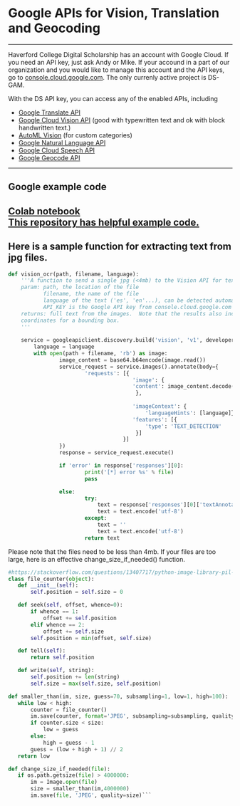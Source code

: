 # Google APIs for Vision, Translation and Geocoding 
---
Haverford College Digital Scholarship has an account with Google Cloud.  If you need an API key, just ask Andy or Mike.  If your accound in a part of our organization and you would like to manage this account and the API keys, go to [console.cloud.google.com](console.cloud.google.com).  The only currenly active project is DS-GAM. 

With the DS API key, you can access any of the enabled APIs, including
- [Google Translate API](https://cloud.google.com/translate/docs/)
- [Google Cloud Vision API](https://cloud.google.com/vision/overview/docs/) (good with typewritten text and ok with block handwritten text.)
- [AutoML Vision](https://cloud.google.com/vision/automl/docs/) (for custom categories)
- [Google Natural Language API](https://cloud.google.com/natural-language/overview/docs/)
- [Google Cloud Speech API](https://cloud.google.com/speech-to-text/docs/)
- [Google Geocode API](https://github.com/googlemaps/google-maps-services-python)
---
## Google example code
[Colab notebook](https://drive.google.com/file/d/1CO9k589Mbwqz3sBMBSutoSXIarYH4NCP/view?usp=sharing)<br>
[This repository has helpful example code.](https://github.com/GoogleCloudPlatform/python-docs-samples)
---
## Here is a sample function for extracting text from jpg files.  
```python
def vision_ocr(path, filename, language):
    '''A function to send a single jpg (<4mb) to the Vision API for text extraction.  
    param: path, the location of the file
           filename, the name of the file
           language of the text ('es', 'en'...), can be detected automatically, but is often incorrect. 
           API_KEY is the Google API key from console.cloud.google.com
    returns: full text from the images.  Note that the results also include each word, paragraph and text block identified with    
    coordinates for a bounding box. 
    '''
    
    service = googleapiclient.discovery.build('vision', 'v1', developerKey=API_KEY)
        language = language
        with open(path + filename, 'rb') as image:
                image_content = base64.b64encode(image.read())
                service_request = service.images().annotate(body={
                        'requests': [{
                                       'image': {
                                       'content': image_content.decode('UTF-8')
                                        },
                                       
                                       'imageContext': {
                                           'languageHints': [language]},
                                       'features': [{
                                           'type': 'TEXT_DETECTION'
                                        }]
                                    }]
                })
                response = service_request.execute()

                if 'error' in response['responses'][0]:
                        print('[*] error %s' % file)
                        pass

                else:
                        try:
                            text = response['responses'][0]['textAnnotations'][0]['description']
                            text = text.encode('utf-8')
                        except:
                            text = ''
                            text = text.encode('utf-8')
                        return text
 ```
 
 Please note that the files need to be less than 4mb.  If your files are too large, here is an effective change_size_if_needed() function.
 
 
 ```python
 #https://stackoverflow.com/questions/13407717/python-image-library-pil-how-to-compress-image-into-desired-file-size
class file_counter(object):
    def __init__(self):
        self.position = self.size = 0

    def seek(self, offset, whence=0):
        if whence == 1:
            offset += self.position
        elif whence == 2:
            offset += self.size
        self.position = min(offset, self.size)

    def tell(self):
        return self.position

    def write(self, string):
        self.position += len(string)
        self.size = max(self.size, self.position)

def smaller_than(im, size, guess=70, subsampling=1, low=1, high=100):
    while low < high:
        counter = file_counter()
        im.save(counter, format='JPEG', subsampling=subsampling, quality=guess)
        if counter.size < size:
            low = guess
        else:
            high = guess - 1
        guess = (low + high + 1) // 2
    return low

def change_size_if_needed(file):
    if os.path.getsize(file) > 4000000:
        im = Image.open(file)
        size = smaller_than(im,4000000)
        im.save(file, 'JPEG', quality=size)```
